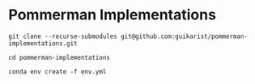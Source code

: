 # Pommerman Implementations

```
git clone --recurse-submodules git@github.com:guikarist/pommerman-implementations.git

cd pommerman-implementations

conda env create -f env.yml
```
